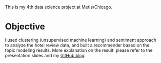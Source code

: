 This is my 4th data science project at Metis/Chicago.

# Objective
I used clustering (unsupervised machine learning) and sentiment approach to analyze the hotel review data, and built a recommender based on the topic modeling results. More explanation on the result: please refer to the presentation slides and my [GitHub blog](https://tangming2008.github.io/).
